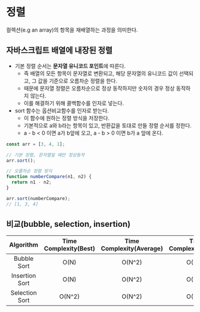 # 정렬

컬렉션(e.g an array)의 항목을 재배열하는 과정을 의미한다.

## 자바스크립트 배열에 내장된 정렬

- 기본 정렬 순서는 **문자열 유니코드 포인트**에 따른다.
  - 즉 배열의 모든 항목이 문자열로 변환되고, 해당 문자열의 유니코드 값이 선택되고, 그 값을 기준으로 오름차순 정렬을 한다.
  - 때문에 문자열 정렬은 오름차순으로 정상 동작하지만 숫자의 경우 정상 동작하지 않는다.
  - 이를 해결하기 위해 콜백함수를 인자로 넣는다.
- sort 함수는 옵션비교함수를 인자로 받는다.
  - 이 함수에 원하는 정렬 방식을 저장한다.
  - 기본적으로 a와 b라는 항목이 있고, 반환값을 토대로 만들 정렬 순서를 정한다.
  - a - b < 0 이면 a가 b앞에 오고, a - b > 0 이면 b가 a 앞에 온다.

```js
const arr = [3, 4, 1];

// 기본 정렬, 문자열일 때만 정상동작
arr.sort();

// 오름차순 정렬 방식
function numberCompare(n1, n2) {
  return n1 - n2;
}

arr.sort(numberCompare);
// [1, 3, 4]
```

## 비교(bubble, selection, insertion)

|   Algorithm    | Time Complexity(Best) | Time Complexity(Average) | Time Complexity(Worst) | Space Complexity |
| :------------: | :-------------------: | :----------------------: | :--------------------: | :--------------: |
|  Bubble Sort   |         O(N)          |          O(N^2)          |         O(N^2)         |       O(1)       |
| Insertion Sort |         O(N)          |          O(N^2)          |         O(N^2)         |       O(1)       |
| Selection Sort |        O(N^2)         |          O(N^2)          |         O(N^2)         |       O(1)       |

